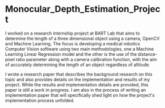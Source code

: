 # Monocular_Depth_Estimation_Project

I worked on a research internship project at BART Lab that aims to determine the length of a three dimensional object using a camera, OpenCV and Machine Learning. The focus is developing a medical robotics Computer Vision software using two main methodologies, one a Machine Learning Linear Regression model and the other is the use of the distance-pixel ratio parameter along with a camera calibration function, with the aim of accurately determining the length of an object regardless of altitude.

I wrote a research paper that describes the background research on this topic and also provides details on the implementation and results of my project. While the results and implementation details are provided, this paper is still a work in progress. I am also in the process of writing an implementation paper that will specifically shed light on how the project's implementation process unfolded. 

